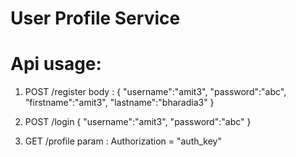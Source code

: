 # User Profile Service

# Api usage:

1. POST    /register 
body :
{
	"username":"amit3",
	"password":"abc",
	"firstname":"amit3",
	"lastname":"bharadia3"
}

2. POST   /login
{
	"username":"amit3",
	"password":"abc"
}

3. GET    /profile
param : Authorization = "auth_key"
